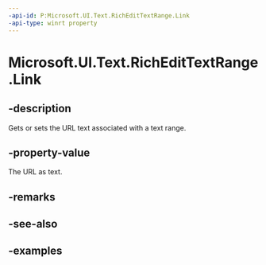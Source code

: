 ```yaml
---
-api-id: P:Microsoft.UI.Text.RichEditTextRange.Link
-api-type: winrt property
---
```


<!-- Property syntax.
public string Link { get;  set; }
-->

# Microsoft.UI.Text.RichEditTextRange.Link

## -description

Gets or sets the URL text associated with a text range.

## -property-value

The URL as text.

## -remarks

## -see-also

## -examples

